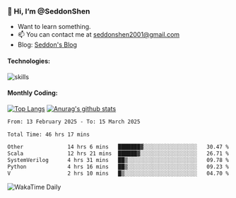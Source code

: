 ### 👋 Hi, I’m @SeddonShen
- Want to learn something.
- 📫 You can contact me at seddonshen2001@gmail.com
- Blog: [Seddon's Blog](https://seddonshen.github.io/)
#### Technologies:

![skills](https://skillicons.dev/icons?i=scala,js,html,css,bootstrap,jquery,c,cpp,cloudflare,django,docker,flask,git,github,githubactions,linux,latex,mysql,nodejs,ps,php,pr,py,raspberrypi,redis,unreal,v,vscode,vue,bash)

#### Monthly Coding:
[![Top Langs](https://github-readme-stats.vercel.app/api/top-langs?username=seddonshen&show_icons=true&locale=en&layout=compact&hide=html&langs_count=8)](https://github.com/SeddonShen/)
[![Anurag's github stats](https://github-readme-stats.vercel.app/api?username=SeddonShen&count_private=true&show_icons=true)](https://github.com/anuraghazra/github-readme-stats)
<!--START_SECTION:waka-->

```txt
From: 13 February 2025 - To: 15 March 2025

Total Time: 46 hrs 17 mins

Other              14 hrs 6 mins   ███████▓░░░░░░░░░░░░░░░░░   30.47 %
Scala              12 hrs 21 mins  ██████▓░░░░░░░░░░░░░░░░░░   26.71 %
SystemVerilog      4 hrs 31 mins   ██▒░░░░░░░░░░░░░░░░░░░░░░   09.78 %
Python             4 hrs 16 mins   ██▒░░░░░░░░░░░░░░░░░░░░░░   09.23 %
V                  2 hrs 10 mins   █▒░░░░░░░░░░░░░░░░░░░░░░░   04.70 %
```

<!--END_SECTION:waka-->

![WakaTime Daily](https://wakatime.com/share/@seddon2001/61a7e342-5f12-4fea-bf92-1fac161e97d6.svg)
<!---
SeddonShen/SeddonShen is a ✨ special ✨ repository because its `README.md` (this file) appears on your GitHub profile.
You can click the Preview link to take a look at your changes.
--->

